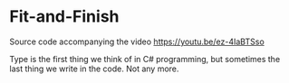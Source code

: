 # Fit-and-Finish
Source code accompanying the video https://youtu.be/ez-4IaBTSso

Type is the first thing we think of in C# programming, but sometimes the last thing we write in the code. Not any more.
